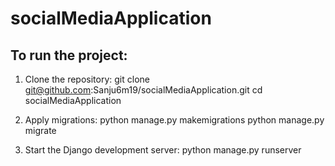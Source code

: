 # socialMediaApplication

## To run the project:

1. Clone the repository:
   git clone git@github.com:Sanju6m19/socialMediaApplication.git
   cd socialMediaApplication
   
2. Apply migrations:
   python manage.py makemigrations
   python manage.py migrate

3. Start the Django development server:
   python manage.py runserver

